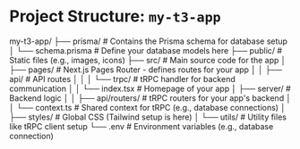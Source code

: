 # Project Structure: `my-t3-app`

my-t3-app/
├── prisma/                # Contains the Prisma schema for database setup
│   └── schema.prisma      # Define your database models here
├── public/                # Static files (e.g., images, icons)
├── src/                   # Main source code for the app
│   ├── pages/             # Next.js Pages Router - defines routes for your app
│   │   ├── api/           # API routes
│   │   │   └── trpc/      # tRPC handler for backend communication
│   │   └── index.tsx      # Homepage of your app
│   ├── server/            # Backend logic
│   │   ├── api/routers/   # tRPC routers for your app's backend
│   │   └── context.ts     # Shared context for tRPC (e.g., database connections)
│   ├── styles/            # Global CSS (Tailwind setup is here)
│   └── utils/             # Utility files like tRPC client setup
└── .env                   # Environment variables (e.g., database connection)



